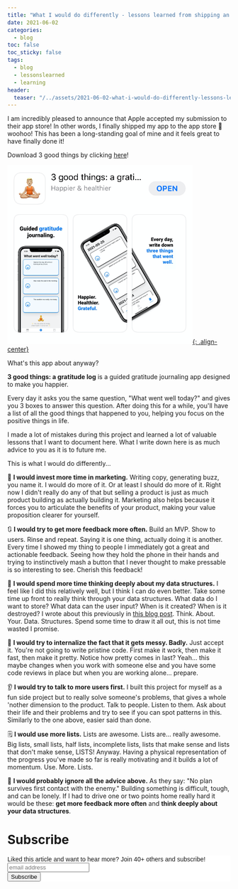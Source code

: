 ```yaml
---
title: "What I would do differently - lessons learned from shipping an app to the app store!" 
date: 2021-06-02
categories:
  - blog
toc: false
toc_sticky: false
tags:
  - blog
  - lessonslearned
  - learning
header:
  teaser: "/../assets/2021-06-02-what-i-would-do-differently-lessons-learned-app-store/thumbnail.png"
---
```


I am incredibly pleased to announce that Apple accepted my submission to their
app store! In other words, I finally shipped my app to the app store 🎉 woohoo!
This has been a long-standing goal of mine and it feels great to have
finally done it!

Download 3 good things by clicking [here](https://apps.apple.com/nl/app/3-good-things-a-gratitude-log/id1569794018?l=en)!

[![](/../assets/2021-06-02-what-i-would-do-differently-lessons-learned-app-store/2021-06-02-11-09-36.png){: .align-center}](https://apps.apple.com/nl/app/3-good-things-a-gratitude-log/id1569794018?l=en)

What's this app about anyway?

**3 good things: a gratitude log** is a guided gratitude journaling app designed to make you happier. 

Every day it asks you the same question, "What went well today?" and gives you 3
boxes to answer this question. After doing this for a while, you'll have a list
of all the good things that happened to you, helping you focus on the
positive things in life. 

I made a lot of mistakes during this project and learned a lot of valuable lessons that I want to document here. What I write down here is as much advice to you as it is to future me.

This is what I would do differently...

<!-- ![](/../assets/2021-06-02-what-i-would-do-differently-lessons-learned-app-store/marketing.png){: .align-center} -->

📣 **I would invest more time in marketing.** Writing copy, generating buzz, you
name it. I would do more of it. Or at least I should do more of it. Right now I
didn't really do any of that but selling a product is just as much product
building as actually building it. Marketing also helps because it forces you to
articulate the benefits of your product, making your value proposition clearer
for yourself.

<!-- ![](/../assets/2021-06-02-what-i-would-do-differently-lessons-learned-app-store/feedback.png){: .align-center} -->

🔃️ **I would try to get more feedback more often.**
Build an MVP. Show to users. Rinse and repeat. Saying it is one thing, actually
doing it is another. Every time I showed my thing to people I immediately got a
great and actionable feedback.  Seeing how they hold the phone in their hands
and trying to instinctively mash a button that I never thought to make pressable
is so interesting to see. Cherish this feedback!

<!-- ![](/../assets/2021-06-02-what-i-would-do-differently-lessons-learned-app-store/data.png){: .align-center} -->

🏡 **I would spend more time thinking deeply about my data structures.**
I feel like I did this relatively well, but I think I can do even better. Take
some time up front to really think through your data structures. What data do I
want to store? What data can the user input?  When is it created? When is it
destroyed?  I wrote about this previously in [this blog post](). Think. About.
Your.  Data. Structures. Spend some time to draw it all out, this is not time
wasted I promise.

<!-- ![](/../assets/2021-06-02-what-i-would-do-differently-lessons-learned-app-store/mess.png){: .align-center} -->

🤯 **I would try to internalize the fact that it gets messy. Badly.** 
Just accept it. You're not going to write pristine code. First make it work,
then make it fast, then make it pretty. Notice how pretty comes in last? Yeah...
this maybe changes when you work with someone else and you have some code
reviews in place but when you are working alone... prepare.

<!-- ![](/../assets/2021-06-02-what-i-would-do-differently-lessons-learned-app-store/users.png){: .align-center} -->

👂 **I would try to talk to more users first.** 
I built this project for myself as a fun side project but to really solve
someone's problems, that gives a whole 'nother dimension to the product. Talk to
people. Listen to them. Ask about their life and their problems and try to see
if you can spot patterns in this. Similarly to the one above, easier said than
done.

<!-- ![](/../assets/2021-06-02-what-i-would-do-differently-lessons-learned-app-store/lists.png){: .align-center} -->

🗒 **I would use more lists.** 
Lists are awesome. Lists are... really awesome. Big lists, small lists, half
lists, incomplete lists, lists that make sense and lists that don't make sense,
LISTS! Anyway. Having a physical representation of the progress you've made so
far is really motivating and it builds a lot of momentum. Use. More. Lists. 

🤡 **I would probably ignore all the advice above.** 
As they say: "No plan survives first contact with the enemy." Building something
is difficult, tough, and can be lonely. If I had to drive one or two points home
really hard it would be these: **get more feedback more often** and **think deeply about your data structures**.

# Subscribe

<!-- Begin Mailchimp Signup Form -->
<link href="//cdn-images.mailchimp.com/embedcode/horizontal-slim-10_7.css" rel="stylesheet" type="text/css">
<style type="text/css">
  #mc_embed_signup{background:#fff; clear:left; font:14px Helvetica,Arial,sans-serif; width:100%;}
  /* Add your own Mailchimp form style overrides in your site stylesheet or in this style block.
     We recommend moving this block and the preceding CSS link to the HEAD of your HTML file. */
</style>
<div id="mc_embed_signup">
<form action="https://gmail.us3.list-manage.com/subscribe/post?u=92fe86c389878585bc87837e8&amp;id=50543deff9" method="post" id="mc-embedded-subscribe-form" name="mc-embedded-subscribe-form" class="validate" target="_blank" novalidate>
    <div id="mc_embed_signup_scroll">
  <label for="mce-EMAIL">Liked this article and want to hear more? Join 40+ others and subscribe!</label>
  <input type="email" value="" name="EMAIL" class="email" id="mce-EMAIL" placeholder="email address" required>
    <!-- real people should not fill this in and expect good things - do not remove this or risk form bot signups-->
    <div style="position: absolute; left: -5000px;" aria-hidden="true"><input type="text" name="b_92fe86c389878585bc87837e8_50543deff9" tabindex="-1" value=""></div>
    <div class="clear"><input type="submit" value="Subscribe" name="subscribe" id="mc-embedded-subscribe" class="button"></div>
    </div>
</form>
</div>
<!--End mc_embed_signup-->

